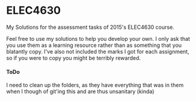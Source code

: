 # ELEC4630
My Solutions for the assessment tasks of 2015's ELEC4630 course.

Feel free to use my solutions to help you develop your own. I only ask that you use them as a learning resource rather than as something that you blatantly copy.
I've also not included the marks I got for each assignment, so if you were to copy you might be terribly rewarded.

#### ToDo
I need to clean up the folders, as they have everything that was in them when I though of git'ing this and are thus unsanitary (kinda)
